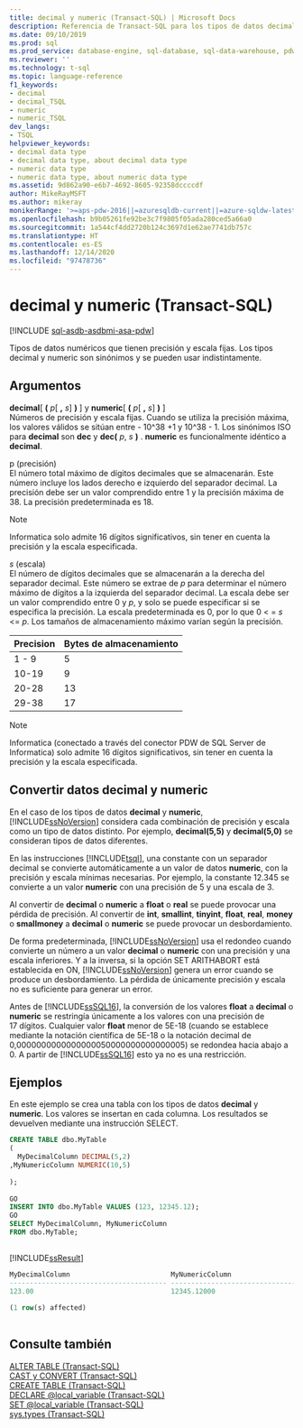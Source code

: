 ```yaml
---
title: decimal y numeric (Transact-SQL) | Microsoft Docs
description: Referencia de Transact-SQL para los tipos de datos decimal y numeric. Decimal y numeric son sinónimos de tipos de datos numéricos que tienen una precisión y una escala fijas.
ms.date: 09/10/2019
ms.prod: sql
ms.prod_service: database-engine, sql-database, sql-data-warehouse, pdw
ms.reviewer: ''
ms.technology: t-sql
ms.topic: language-reference
f1_keywords:
- decimal
- decimal_TSQL
- numeric
- numeric_TSQL
dev_langs:
- TSQL
helpviewer_keywords:
- decimal data type
- decimal data type, about decimal data type
- numeric data type
- numeric data type, about numeric data type
ms.assetid: 9d862a90-e6b7-4692-8605-92358dccccdf
author: MikeRayMSFT
ms.author: mikeray
monikerRange: '>=aps-pdw-2016||=azuresqldb-current||=azure-sqldw-latest||>=sql-server-2016||>=sql-server-linux-2017||=azuresqldb-mi-current'
ms.openlocfilehash: b9b05261fe92be3c7f9805f05ada280ced5a66a0
ms.sourcegitcommit: 1a544cf4dd2720b124c3697d1e62ae7741db757c
ms.translationtype: HT
ms.contentlocale: es-ES
ms.lasthandoff: 12/14/2020
ms.locfileid: "97478736"
---
```

# <a name="decimal-and-numeric-transact-sql"></a>decimal y numeric (Transact-SQL)
[!INCLUDE [sql-asdb-asdbmi-asa-pdw](../../includes/applies-to-version/sql-asdb-asdbmi-asa-pdw.md)]

Tipos de datos numéricos que tienen precisión y escala fijas. Los tipos decimal y numeric son sinónimos y se pueden usar indistintamente.
  
## <a name="arguments"></a>Argumentos
**decimal**[ **(** _p_[ **,** _s_] **)** ] y **numeric**[ **(** _p_[ **,** _s_] **)** ]  
Números de precisión y escala fijas. Cuando se utiliza la precisión máxima, los valores válidos se sitúan entre - 10^38 +1 y 10^38 - 1. Los sinónimos ISO para **decimal** son **dec** y **dec(** _p_, _s_ **)** . **numeric** es funcionalmente idéntico a **decimal**.
  
p (precisión)  
El número total máximo de dígitos decimales que se almacenarán. Este número incluye los lados derecho e izquierdo del separador decimal. La precisión debe ser un valor comprendido entre 1 y la precisión máxima de 38. La precisión predeterminada es 18.
  
> [!NOTE]  
>  Informatica solo admite 16 dígitos significativos, sin tener en cuenta la precisión y la escala especificada.  
  
*s* (escala)  
El número de dígitos decimales que se almacenarán a la derecha del separador decimal. Este número se extrae de *p* para determinar el número máximo de dígitos a la izquierda del separador decimal. La escala debe ser un valor comprendido entre 0 y *p*, y solo se puede especificar si se especifica la precisión. La escala predeterminada es 0, por lo que 0 < = *s* \<= *p*. Los tamaños de almacenamiento máximo varían según la precisión.
  
|Precision|Bytes de almacenamiento|  
|---|---|
|1 - 9|5|  
|10-19|9|  
|20-28|13|  
|29-38|17|  
  
> [!NOTE]  
>  Informatica (conectado a través del conector PDW de SQL Server de Informatica) solo admite 16 dígitos significativos, sin tener en cuenta la precisión y la escala especificada.  
  
## <a name="converting-decimal-and-numeric-data"></a>Convertir datos decimal y numeric
En el caso de los tipos de datos **decimal** y **numeric**, [!INCLUDE[ssNoVersion](../../includes/ssnoversion-md.md)] considera cada combinación de precisión y escala como un tipo de datos distinto. Por ejemplo, **decimal(5,5)** y **decimal(5,0)** se consideran tipos de datos diferentes.
  
En las instrucciones [!INCLUDE[tsql](../../includes/tsql-md.md)], una constante con un separador decimal se convierte automáticamente a un valor de datos **numeric**, con la precisión y escala mínimas necesarias. Por ejemplo, la constante 12.345 se convierte a un valor **numeric** con una precisión de 5 y una escala de 3.
  
Al convertir de **decimal** o **numeric** a **float** o **real** se puede provocar una pérdida de precisión. Al convertir de **int**, **smallint**, **tinyint**, **float**, **real**, **money**  o **smallmoney** a **decimal** o **numeric** se puede provocar un desbordamiento.
  
De forma predeterminada, [!INCLUDE[ssNoVersion](../../includes/ssnoversion-md.md)] usa el redondeo cuando convierte un número a un valor **decimal** o **numeric** con una precisión y una escala inferiores. Y a la inversa, si la opción SET ARITHABORT está establecida en ON, [!INCLUDE[ssNoVersion](../../includes/ssnoversion-md.md)] genera un error cuando se produce un desbordamiento. La pérdida de únicamente precisión y escala no es suficiente para generar un error.
  
Antes de [!INCLUDE[ssSQL16](../../includes/sssql16-md.md)], la conversión de los valores **float** a **decimal** o **numeric** se restringía únicamente a los valores con una precisión de 17 dígitos. Cualquier valor **float** menor de 5E-18 (cuando se establece mediante la notación científica de 5E-18 o la notación decimal de 0,0000000000000000050000000000000005) se redondea hacia abajo a 0. A partir de [!INCLUDE[ssSQL16](../../includes/sssql16-md.md)] esto ya no es una restricción.
  
## <a name="examples"></a>Ejemplos  
En este ejemplo se crea una tabla con los tipos de datos **decimal** y **numeric**.  Los valores se insertan en cada columna. Los resultados se devuelven mediante una instrucción SELECT.
  
```sql
CREATE TABLE dbo.MyTable  
(  
  MyDecimalColumn DECIMAL(5,2)  
,MyNumericColumn NUMERIC(10,5)
  
);  
  
GO  
INSERT INTO dbo.MyTable VALUES (123, 12345.12);  
GO  
SELECT MyDecimalColumn, MyNumericColumn  
FROM dbo.MyTable;  
  
```  
  
[!INCLUDE[ssResult](../../includes/ssresult-md.md)]
  
```sql
MyDecimalColumn                         MyNumericColumn  
--------------------------------------- ---------------------------------------  
123.00                                  12345.12000  
  
(1 row(s) affected)  
  
```  
  
## <a name="see-also"></a>Consulte también
[ALTER TABLE &#40;Transact-SQL&#41;](../../t-sql/statements/alter-table-transact-sql.md)  
[CAST y CONVERT &#40;Transact-SQL&#41;](../../t-sql/functions/cast-and-convert-transact-sql.md)  
[CREATE TABLE &#40;Transact-SQL&#41;](../../t-sql/statements/create-table-transact-sql.md)  
[DECLARE @local_variable &#40;Transact-SQL&#41;](../../t-sql/language-elements/declare-local-variable-transact-sql.md)  
[SET @local_variable &#40;Transact-SQL&#41;](../../t-sql/language-elements/set-local-variable-transact-sql.md)  
[sys.types &#40;Transact-SQL&#41;](../../relational-databases/system-catalog-views/sys-types-transact-sql.md)
  
